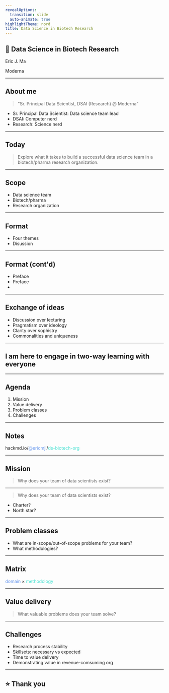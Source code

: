 ```yaml
---
revealOptions:
  transition: slide
  auto-animate: true
highlightTheme: nord
title: Data Science in Biotech Research
---
```


## 🌟 Data Science in Biotech Research

Eric J. Ma

Moderna

---

## About me

> "Sr. Principal Data Scientist, DSAI (Research) @  Moderna"

- Sr. Principal Data Scientist: Data science team lead <!-- .element: class="fragment" -->
- DSAI: Computer nerd <!-- .element: class="fragment" -->
- Research: Science nerd <!-- .element: class="fragment" -->

---

## Today

> Explore what it takes to build a successful data science team in a biotech/pharma research organization.

---

## Scope

- Data science team
- Biotech/pharma
- Research organization

---

## Format

- Four themes
- Disussion

---

## Format (cont'd)

- Preface <!-- .element: class="fragment" -->
- Preface <!-- .element: class="fragment" -->
-

---

## Exchange of ideas

- Discussion over lecturing <!-- .element: class="fragment" -->
- Pragmatism over ideology <!-- .element: class="fragment" -->
- Clarity over sophistry <!-- .element: class="fragment" -->
- Commonalities and uniqueness <!-- .element: class="fragment" -->

---

## I am here to engage in two-way learning with everyone

---
<!-- .slide: data-auto-animate -->
## Agenda

1. Mission <!-- .element: class="fragment" -->
2. Value delivery <!-- .element: class="fragment" -->
3. Problem classes <!-- .element: class="fragment" -->
4. Challenges <!-- .element: class="fragment" -->

---

## Notes

hackmd.io/<span style="color: #6495ED">@ericmjl</span>/<span style="color: #40E0D0">ds-biotech-org</span>

---
<!-- .slide: data-auto-animate -->

## Mission

> Why does your team of data scientists exist?



----

<!-- .slide: data-auto-animate -->

> Why does your team of data scientists exist?

- Charter? <!-- .element: class="fragment" -->
- North star? <!-- .element: class="fragment" -->

---

## Problem classes

- What are in-scope/out-of-scope problems for your team? <!-- .element: class="fragment" -->
- What methodologies? <!-- .element: class="fragment" -->

---

## Matrix

<span style="color: #6495ED">domain</span> $\times$ <span style="color: #40E0D0">methodology</span>

---


## Value delivery

> What valuable problems does your team solve?


---


## Challenges

- Research process stability
- Skillsets: necessary vs expected
- Time to value delivery
- Demonstrating value in revenue-comsuming org

---

## ⭐️ Thank you
